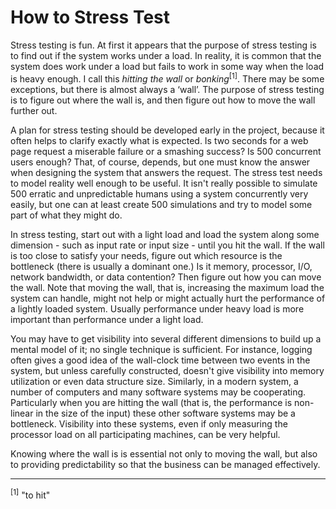 # How to Stress Test

Stress testing is fun. At first it appears that the purpose of stress testing is to find out if the system works under a load. In reality, it is common that the system does work under a load but fails to work in some way when the load is heavy enough. I call this *hitting the wall* or *bonking*<sup>[1]</sup>. There may be some exceptions, but there is almost always a ‘wall’. The purpose of stress testing is to figure out where the wall is, and then figure out how to move the wall further out.

A plan for stress testing should be developed early in the project, because it often helps to clarify exactly what is expected. Is two seconds for a web page request a miserable failure or a smashing success? Is 500 concurrent users enough? That, of course, depends, but one must know the answer when designing the system that answers the request. The stress test needs to model reality well enough to be useful. It isn't really possible to simulate 500 erratic and unpredictable humans using a system concurrently very easily, but one can at least create 500 simulations and try to model some part of what they might do.

In stress testing, start out with a light load and load the system along some dimension - such as input rate or input size - until you hit the wall. If the wall is too close to satisfy your needs, figure out which resource is the bottleneck (there is usually a dominant one.) Is it memory, processor, I/O, network bandwidth, or data contention? Then figure out how you can move the wall. Note that moving the wall, that is, increasing the maximum load the system can handle, might not help or might actually hurt the performance of a lightly loaded system. Usually performance under heavy load is more important than performance under a light load.

You may have to get visibility into several different dimensions to build up a mental model of it; no single technique is sufficient. For instance, logging often gives a good idea of the wall-clock time between two events in the system, but unless carefully constructed, doesn't give visibility into memory utilization or even data structure size. Similarly, in a modern system, a number of computers and many software systems may be cooperating. Particularly when you are hitting the wall (that is, the performance is non-linear in the size of the input) these other software systems may be a bottleneck. Visibility into these systems, even if only measuring the processor load on all participating machines, can be very helpful.

Knowing where the wall is is essential not only to moving the wall, but also to providing predictability so that the business can be managed effectively.

---

<sup>[1]</sup> "to hit" 
